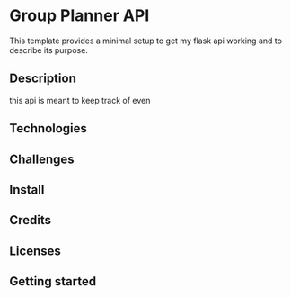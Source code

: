 # Group Planner API

This template provides a minimal setup to get my flask api working and to describe its purpose.

## Description

this api is meant to keep track of even

## Technologies

## Challenges

## Install

## Credits

## Licenses

## Getting started
